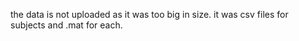 the data is not uploaded as it was too big in size. it was csv files for subjects and .mat for each.
